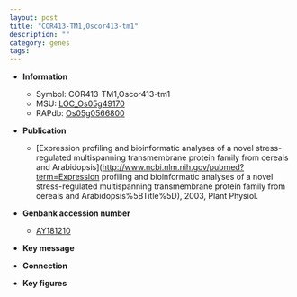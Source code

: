 ```yaml
---
layout: post
title: "COR413-TM1,Oscor413-tm1"
description: ""
category: genes
tags: 
---
```


* **Information**  
    + Symbol: COR413-TM1,Oscor413-tm1  
    + MSU: [LOC_Os05g49170](http://rice.plantbiology.msu.edu/cgi-bin/ORF_infopage.cgi?orf=LOC_Os05g49170)  
    + RAPdb: [Os05g0566800](http://rapdb.dna.affrc.go.jp/viewer/gbrowse_details/irgsp1?name=Os05g0566800)  

* **Publication**  
    + [Expression profiling and bioinformatic analyses of a novel stress-regulated multispanning transmembrane protein family from cereals and Arabidopsis](http://www.ncbi.nlm.nih.gov/pubmed?term=Expression profiling and bioinformatic analyses of a novel stress-regulated multispanning transmembrane protein family from cereals and Arabidopsis%5BTitle%5D), 2003, Plant Physiol.

* **Genbank accession number**  
    + [AY181210](http://www.ncbi.nlm.nih.gov/nuccore/AY181210)

* **Key message**  

* **Connection**  

* **Key figures**  


